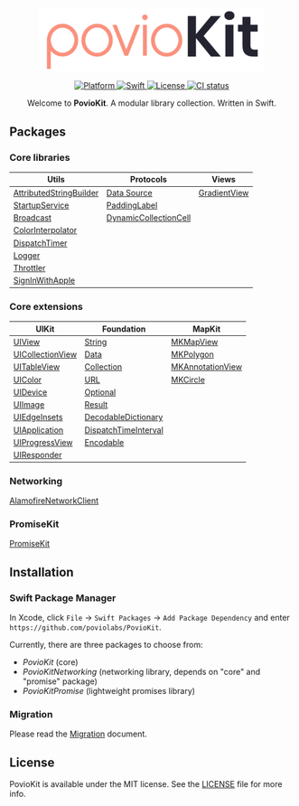 <p align="center">
    <img src="https://raw.githubusercontent.com/poviolabs/PovioKit/master/PovioKit.png" width="400" max-width="90%" alt="PovioKit" />
</p>

<p align="center">
    <a href="https://cocoapods.org/pods/PovioKit">
        <img src="https://img.shields.io/cocoapods/p/PovioKit.svg?style=flat" alt="Platform" />
    </a>
    <a href="https://swift.org/blog/swift-5-3-released/">
        <img src="https://img.shields.io/badge/Swift-5.3-orange.svg?style=flat" alt="Swift" />
    </a>
    <a href="https://cocoapods.org/pods/PovioKit">
        <img src="https://img.shields.io/cocoapods/l/PovioKit.svg?style=flat" alt="License" />
    </a>
    <a href="https://github.com/poviolabs/PovioKit/actions/workflows/CI.yml">
        <img src="https://github.com/poviolabs/PovioKit/actions/workflows/CI.yml/badge.svg" alt="CI status" />
    </a>
</p>

<p align="center">
    Welcome to <b>PovioKit</b>. A modular library collection. Written in Swift.
</p>

## Packages
### Core libraries

| Utils | Protocols | Views |
| --- | --- | --- |
| [AttributedStringBuilder](Resources/Utilities/AttributedStringBuilder/) | [Data Source](Resources/Protocols/DataSource/) | [GradientView](Resources/Views/GradientView/) |
| [StartupService](Resources/Utilities/StartupService/) | [PaddingLabel](Resources/Views/PaddingLabel/) |
| [Broadcast](Resources/Utilities/Broadcast/) | [DynamicCollectionCell](Resources/Views/DynamicCollectionCell/) |
| [ColorInterpolator](Resources/Utilities/ColorInterpolator/) | |
| [DispatchTimer](Resources/Utilities/DispatchTimer/) | |
| [Logger](Resources/Utilities/Logger/) | |
| [Throttler](Resources/Utilities/Throttler/) | |
| [SignInWithApple](Resources/Utilities/SignInWithApple/) | |

### Core extensions

| UIKit | Foundation | MapKit |
| --- | --- | --- |
| [UIView](Sources/Extensions/UIKit/UIView+Povio.swift) | [String](Sources/Extensions/Foundation/String+Povio.swift) | [MKMapView](Sources/Extensions/MapKit/MKMapView+PovioKit.swift) |
| [UICollectionView](Sources/Extensions/UIKit/UICollectionView+Povio.swift) | [Data](Sources/Extensions/Foundation/Data+Povio.swift) | [MKPolygon](Sources/Extensions/MapKit/MKPolygon+PovioKit.swift) |
| [UITableView](Sources/Extensions/UIKit/UITableView+Povio.swift) | [Collection](Sources/Extensions/Foundation/Collection+Povio.swift) | [MKAnnotationView](Sources/Extensions/MapKit/MKAnnotationView+PovioKit.swift) |
| [UIColor](Sources/Extensions/UIKit/UIColor+Povio.swift) | [URL](Sources/Extensions/Foundation/URL+Povio.swift) | [MKCircle](Sources/Extensions/MapKit/MKCircle+PovioKit.swift) |
| [UIDevice](Sources/Extensions/UIKit/UIDevice+Povio.swift) | [Optional](Sources/Extensions/Foundation/Optional+Povio.swift) | |
| [UIImage](Sources/Extensions/UIKit/UIImage+Povio.swift) | [Result](Sources/Extensions/Foundation/Result+Povio.swift) | |
| [UIEdgeInsets](Sources/Extensions/UIKit/UIEdgeInsets+Povio.swift) | [DecodableDictionary](Sources/Extensions/Foundation/DecodableDictionary+Povio.swift) | |
| [UIApplication](Sources/Extensions/UIKit/UIApplication+Povio.swift) | [DispatchTimeInterval](Sources/Extensions/Foundation/DispatchTimeInterval+Povio.swift) | |
| [UIProgressView](Sources/Extensions/UIKit/UIProgressView+Povio.swift) | [Encodable](Sources/Extensions/Foundation/Encodable+Povio.swift) | |
| [UIResponder](Sources/Extensions/UIKit/UIResponder+Povio.swift) | |

### Networking

[AlamofireNetworkClient](Resources/Networking/AlamofireNetworkClient/)

### PromiseKit

[PromiseKit](Resources/PromiseKit/)


## Installation

### Swift Package Manager

In Xcode, click `File` -> `Swift Packages` -> `Add Package Dependency` and enter `https://github.com/poviolabs/PovioKit`.

Currently, there are three packages to choose from:
- *PovioKit* (core)
- *PovioKitNetworking* (networking library, depends on "core" and "promise" package)
- *PovioKitPromise* (lightweight promises library)

### Migration

Please read the [Migration](MIGRATING.md) document.

## License

PovioKit is available under the MIT license. See the [LICENSE](LICENSE) file for more info.

